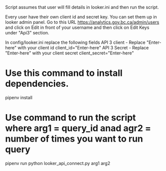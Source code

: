 Script assumes that user will fill details in looker.ini and then run the script.

Every user have their own client id and secret key. You can set them up in looker admin panel. Go to this URL https://analytics.gov.bc.ca/admin/users and click on Edit in front of your username and then click on Edit Keys under "Api3" section.

In config/looker.ini replace the following fields
API 3 client - Replace "Enter-here" with your client id 
client_id="Enter-here"
API 3 Secret - Replace "Enter-here" with your client secret
client_secret="Enter-here"

# Use this command to install dependencies.
pipenv install
# Use command to run the script where arg1 = query_id anad agr2 = number of times you want to run query
pipenv run python looker_api_connect.py arg1 arg2